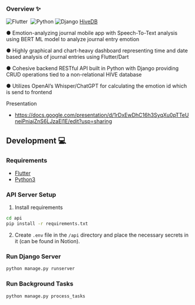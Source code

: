 
### Overview :sparkles:
![Flutter](https://img.shields.io/badge/Flutter-02569B?style=for-the-badge&logo=flutter&logoColor=white)&nbsp;
![Python](https://img.shields.io/badge/Python-3776AB?style=for-the-badge&logo=python&logoColor=white) ![Django](https://img.shields.io/badge/Django-092E20?style=for-the-badge&logo=django&logoColor=white) [HiveDB](https://github.com/hivedb)

● Emotion-analyzing journal mobile app with Speech-To-Text analysis using BERT ML model to analyze journal entry emotion

● Highly graphical and chart-heavy dashboard representing time and date based analysis of journal entries using Flutter/Dart

● Cohesive backend RESTful API built in Python with Django providing CRUD operations tied to a non-relational HIVE database

● Utilizes OpenAI’s Whisper/ChatGPT for calculating the emotion id which is send to frontend


Presentation
- https://docs.google.com/presentation/d/1rDxEwDhC16h3SyqXu0pTTeUneiPniajZnS6LJzaEl1E/edit?usp=sharing

## Development :computer:

### Requirements
- [Flutter](https://docs.flutter.dev/get-started/install)
- [Python3](https://www.python.org/downloads/)

### API Server Setup
1. Install requirements
```sh
cd api
pip install -r requirements.txt
```

2. Create `.env` file in the `/api` directory and place the necessary secrets in it (can be found in Notion).

### Run Django Server
```sh
python manage.py runserver
```
### Run Background Tasks
```sh
python manage.py process_tasks
```
